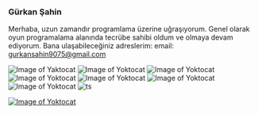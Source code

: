### Gürkan Şahin
Merhaba, uzun zamandır programlama üzerine uğraşıyorum. Genel olarak oyun programalama alanında tecrübe sahibi oldum ve olmaya devam ediyorum.
Bana ulaşabileceğiniz adreslerim:
email: gurkansahin9075@gmail.com

![Image of Yaktocat](https://img.shields.io/badge/node.js%20-%2343853D.svg?&style=for-the-badge&logo=node.js&logoColor=white) ![Image of Yoktocat](https://img.shields.io/badge/php-%23777BB4.svg?&style=for-the-badge&logo=php&logoColor=white) ![Image of Yoktocat](https://img.shields.io/badge/c++%20-%2300599C.svg?&style=for-the-badge&logo=c%2B%2B&logoColor=white) ![Image of Yoktocat](https://img.shields.io/badge/vuejs%20-%2335495e.svg?&style=for-the-badge&logo=vue.js&logoColor=%234FC08D) ![Image of Yoktocat](https://img.shields.io/badge/mysql-%2300f.svg?&style=for-the-badge&logo=mysql&logoColor=white) ![Image of Yoktocat](https://img.shields.io/badge/postgres-%23316192.svg?&style=for-the-badge&logo=postgresql&logoColor=white) ![Image of Yoktocat](https://img.shields.io/badge/MongoDB-%234ea94b.svg?&style=for-the-badge&logo=mongodb&logoColor=white) 
![ts](https://badgen.net/badge/-/TypeScript?icon=typescript&label&labelColor=blue&color=555555)

[![Image of Yoktocat](https://img.shields.io/badge/linkedin-%230077B5.svg?&style=for-the-badge&logo=linkedin&logoColor=white=)](https://www.linkedin.com/in/g%C3%BCrkan-%C5%9Fahin-57539914a/)
